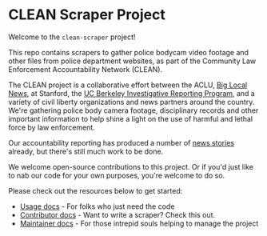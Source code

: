 # CLEAN Scraper Project

Welcome to the `clean-scraper` project!

This repo contains scrapers to gather police bodycam video footage and other files from police department websites, as part of the Community Law Enforcement Accountability Network (CLEAN).

The CLEAN project is a collaborative effort between the ACLU, [Big Local News][], at Stanford, the [UC Berkeley Investigative Reporting Program][], and a variety of civil liberty organizations and news partners around the country. We're gathering police body camera footage, disciplinary records and other important information to help shine a light on the use of harmful and lethal force by law enforcement.

Our accountability reporting has produced a number of [news stories](docs/stories.md) already, but there's still much work to be done.

We welcome open-source contributions to this project. Or if you'd just like to nab our code for your own purposes, you're welcome to do so.

Please check out the resources below to get started:

- [Usage docs](docs/usage.md) - For folks who just need the code
- [Contributor docs](docs/contributing.md) - Want to write a scraper? Check this out.
- [Maintainer docs](docs/maintainers.md) - For those intrepid souls helping to manage the project


[Big Local News]: https://biglocalnews.org/content/about/
[UC Berkeley Investigative Reporting Program]:https://journalism.berkeley.edu/programs/mj/investigative-reporting/
